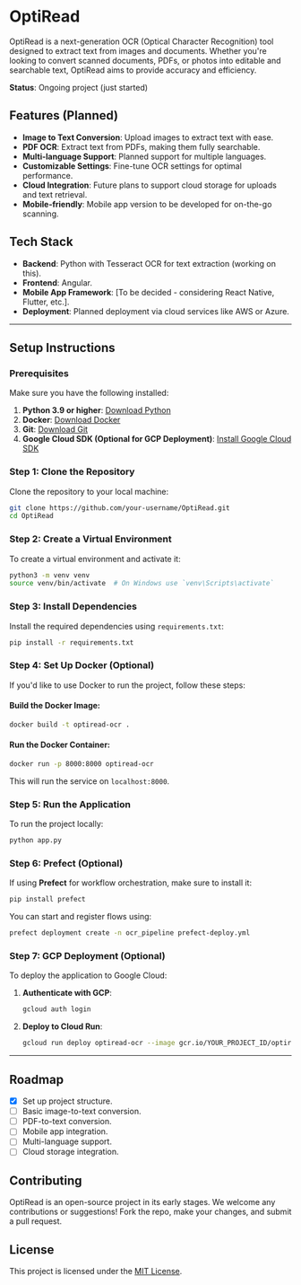 # OptiRead

OptiRead is a next-generation OCR (Optical Character Recognition) tool designed to extract text from images and documents. Whether you're looking to convert scanned documents, PDFs, or photos into editable and searchable text, OptiRead aims to provide accuracy and efficiency.

**Status**: Ongoing project (just started)

## Features (Planned)
- **Image to Text Conversion**: Upload images to extract text with ease.
- **PDF OCR**: Extract text from PDFs, making them fully searchable.
- **Multi-language Support**: Planned support for multiple languages.
- **Customizable Settings**: Fine-tune OCR settings for optimal performance.
- **Cloud Integration**: Future plans to support cloud storage for uploads and text retrieval.
- **Mobile-friendly**: Mobile app version to be developed for on-the-go scanning.

## Tech Stack
- **Backend**: Python with Tesseract OCR for text extraction (working on this).
- **Frontend**: Angular.
- **Mobile App Framework**: [To be decided - considering React Native, Flutter, etc.].
- **Deployment**: Planned deployment via cloud services like AWS or Azure.

---

## Setup Instructions

### Prerequisites

Make sure you have the following installed:
1. **Python 3.9 or higher**: [Download Python](https://www.python.org/downloads/)
2. **Docker**: [Download Docker](https://www.docker.com/products/docker-desktop)
3. **Git**: [Download Git](https://git-scm.com/downloads)
4. **Google Cloud SDK (Optional for GCP Deployment)**: [Install Google Cloud SDK](https://cloud.google.com/sdk/docs/install)

### Step 1: Clone the Repository

Clone the repository to your local machine:

```bash
git clone https://github.com/your-username/OptiRead.git
cd OptiRead
```

### Step 2: Create a Virtual Environment

To create a virtual environment and activate it:

```bash
python3 -m venv venv
source venv/bin/activate  # On Windows use `venv\Scripts\activate`
```

### Step 3: Install Dependencies

Install the required dependencies using `requirements.txt`:

```bash
pip install -r requirements.txt
```

### Step 4: Set Up Docker (Optional)

If you'd like to use Docker to run the project, follow these steps:

#### Build the Docker Image:

```bash
docker build -t optiread-ocr .
```

#### Run the Docker Container:

```bash
docker run -p 8000:8000 optiread-ocr
```

This will run the service on `localhost:8000`.

### Step 5: Run the Application

To run the project locally:

```bash
python app.py
```

### Step 6: Prefect (Optional)

If using **Prefect** for workflow orchestration, make sure to install it:

```bash
pip install prefect
```

You can start and register flows using:

```bash
prefect deployment create -n ocr_pipeline prefect-deploy.yml
```

### Step 7: GCP Deployment (Optional)

To deploy the application to Google Cloud:

1. **Authenticate with GCP**:
    ```bash
    gcloud auth login
    ```

2. **Deploy to Cloud Run**:
    ```bash
    gcloud run deploy optiread-ocr --image gcr.io/YOUR_PROJECT_ID/optiread-ocr --platform managed
    ```

---

## Roadmap

- [x] Set up project structure.
- [ ] Basic image-to-text conversion.
- [ ] PDF-to-text conversion.
- [ ] Mobile app integration.
- [ ] Multi-language support.
- [ ] Cloud storage integration.

## Contributing

OptiRead is an open-source project in its early stages. We welcome any contributions or suggestions! Fork the repo, make your changes, and submit a pull request.

## License

This project is licensed under the [MIT License](https://opensource.org/licenses/MIT).